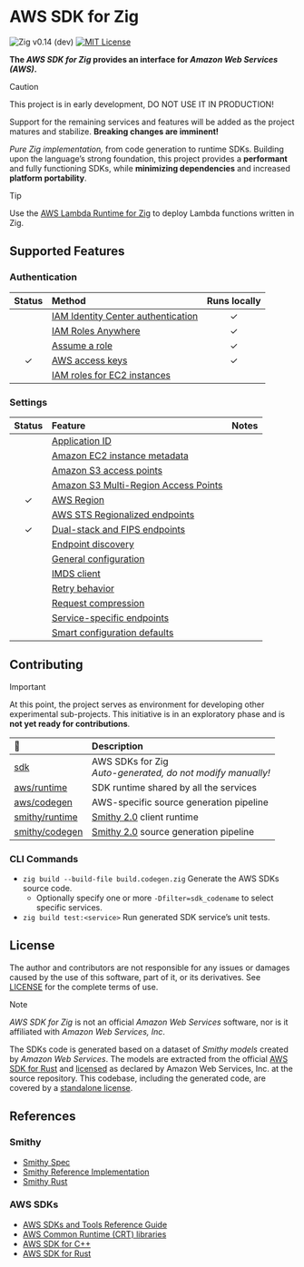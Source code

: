 # AWS SDK for Zig

![Zig v0.14 (dev)](https://img.shields.io/badge/Zig-v0.14_(dev)_-black?logo=zig&logoColor=F7A41D "Zig v0.14 – master branch")
[![MIT License](https://img.shields.io/github/license/by-nir/aws-sdk-zig)](/LICENSE)

**The _AWS SDK for Zig_ provides an interface for _Amazon Web Services (AWS)_.**

> [!CAUTION]
> This project is in early development, DO NOT USE IT IN PRODUCTION!
>
> Support for the remaining services and features will be added as the project
> matures and stabilize. **Breaking changes are imminent!**

_Pure Zig implementation,_ from code generation to runtime SDKs.
Building upon the language’s strong foundation, this project provides a
**performant** and fully functioning SDKs, while **minimizing dependencies** and
increased **platform portability**.

> [!TIP]
> Use the [AWS Lambda Runtime for Zig](https://github.com/by-nir/aws-lambda-zig)
> to deploy Lambda functions written in Zig.

## Supported Features

### Authentication

| Status | Method | Runs locally |
|:------:|:-------|:------------:|
|        | [IAM Identity Center authentication](https://docs.aws.amazon.com/sdkref/latest/guide/access-sso.html) | ✓ |
|        | [IAM Roles Anywhere](https://docs.aws.amazon.com/sdkref/latest/guide/access-rolesanywhere.html) | ✓ |
|        | [Assume a role](https://docs.aws.amazon.com/sdkref/latest/guide/access-assume-role.html) | ✓ |
| ✓      | [AWS access keys](https://docs.aws.amazon.com/sdkref/latest/guide/access-users.html) | ✓ |
|        | [IAM roles for EC2 instances](https://docs.aws.amazon.com/sdkref/latest/guide/access-iam-roles-for-ec2.html) |   |

### Settings

| Status | Feature | Notes |
|:------:|:--------|:------|
|        | [Application ID](https://docs.aws.amazon.com/sdkref/latest/guide/feature-appid.html) | |
|        | [Amazon EC2 instance metadata](https://docs.aws.amazon.com/sdkref/latest/guide/feature-ec2-instance-metadata.html) | |
|        | [Amazon S3 access points](https://docs.aws.amazon.com/sdkref/latest/guide/feature-s3-access-point.html) | |
|        | [Amazon S3 Multi-Region Access Points](https://docs.aws.amazon.com/sdkref/latest/guide/feature-s3-mrap.html) | |
| ✓      | [AWS Region](https://docs.aws.amazon.com/sdkref/latest/guide/feature-region.html) | |
|        | [AWS STS Regionalized endpoints](https://docs.aws.amazon.com/sdkref/latest/guide/feature-sts-regionalized-endpoints.html) | |
| ✓      | [Dual-stack and FIPS endpoints](https://docs.aws.amazon.com/sdkref/latest/guide/feature-endpoints.html) | |
|        | [Endpoint discovery](https://docs.aws.amazon.com/sdkref/latest/guide/feature-endpoint-discovery.html) | |
|        | [General configuration](https://docs.aws.amazon.com/sdkref/latest/guide/feature-gen-config.html) | |
|        | [IMDS client](https://docs.aws.amazon.com/sdkref/latest/guide/feature-imds-client.html) | |
|        | [Retry behavior](https://docs.aws.amazon.com/sdkref/latest/guide/feature-retry-behavior.html) | |
|        | [Request compression](https://docs.aws.amazon.com/sdkref/latest/guide/feature-compression.html) | |
|        | [Service-specific endpoints](https://docs.aws.amazon.com/sdkref/latest/guide/feature-ss-endpoints.html) | |
|        | [Smart configuration defaults](https://docs.aws.amazon.com/sdkref/latest/guide/feature-smart-config-defaults.html) | |

## Contributing

> [!IMPORTANT]
> At this point, the project serves as environment for developing other experimental sub-projects.
> This initiative is in an exploratory phase and is **not yet ready for contributions**.

| 📁                                | Description                                                     |
|:----------------------------------|:----------------------------------------------------------------|
| [sdk](sdk/)                       | AWS SDKs for Zig<br />_Auto-generated, do not modify manually!_ |
| [aws/runtime](aws/runtime/)       | SDK runtime shared by all the services                          |
| [aws/codegen](aws/codegen/)       | AWS-specific source generation pipeline                         |
| [smithy/runtime](smithy/runtime/) | [Smithy 2.0](https://smithy.io/2.0) client runtime              |
| [smithy/codegen](smithy/codegen/) | [Smithy 2.0](https://smithy.io/2.0) source generation pipeline  |

### CLI Commands

- `zig build --build-file build.codegen.zig` Generate the AWS SDKs source code.
    - Optionally specify one or more `-Dfilter=sdk_codename` to select specific services.
- `zig build test:<service>` Run generated SDK service’s unit tests.

## License

The author and contributors are not responsible for any issues or damages caused
by the use of this software, part of it, or its derivatives. See [LICENSE](/LICENSE)
for the complete terms of use.

> [!NOTE]
> _AWS SDK for Zig_ is not an official _Amazon Web Services_ software, nor is it
> affiliated with _Amazon Web Services, Inc_.

The SDKs code is generated based on a dataset of _Smithy models_ created by
_Amazon Web Services_. The models are extracted from the official [AWS SDK for Rust](https://github.com/awslabs/aws-sdk-rust)
and [licensed](https://github.com/awslabs/aws-sdk-rust/blob/main/LICENSE) as 
declared by Amazon Web Services, Inc. at the source repository.
This codebase, including the generated code, are covered by a [standalone license](/LICENSE).

## References

### Smithy

- [Smithy Spec](https://smithy.io/2.0/index.html)
- [Smithy Reference Implementation](https://github.com/smithy-lang/smithy)
- [Smithy Rust](https://github.com/smithy-lang/smithy-rs)

### AWS SDKs

- [AWS SDKs and Tools Reference Guide](https://docs.aws.amazon.com/sdkref/latest/guide/overview.html)
- [AWS Common Runtime (CRT) libraries](https://docs.aws.amazon.com/sdkref/latest/guide/common-runtime.html)
- [AWS SDK for C++](https://github.com/aws/aws-sdk-cpp)
- [AWS SDK for Rust](https://github.com/awslabs/aws-sdk-rust)
